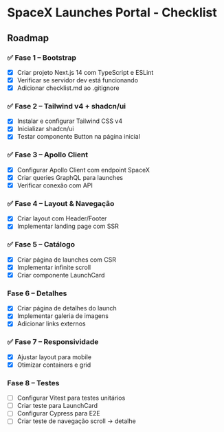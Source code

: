 # SpaceX Launches Portal - Checklist

## Roadmap

### ✅ Fase 1 – Bootstrap
- [x] Criar projeto Next.js 14 com TypeScript e ESLint
- [x] Verificar se servidor dev está funcionando
- [x] Adicionar checklist.md ao .gitignore

### ✅ Fase 2 – Tailwind v4 + shadcn/ui
- [x] Instalar e configurar Tailwind CSS v4
- [x] Inicializar shadcn/ui
- [x] Testar componente Button na página inicial

### ✅ Fase 3 – Apollo Client
- [x] Configurar Apollo Client com endpoint SpaceX
- [x] Criar queries GraphQL para launches
- [x] Verificar conexão com API

### ✅ Fase 4 – Layout & Navegação
- [x] Criar layout com Header/Footer
- [x] Implementar landing page com SSR

### ✅ Fase 5 – Catálogo
- [x] Criar página de launches com CSR
- [x] Implementar infinite scroll
- [x] Criar componente LaunchCard

### Fase 6 – Detalhes
- [x] Criar página de detalhes do launch
- [x] Implementar galeria de imagens
- [x] Adicionar links externos

### ✅ Fase 7 – Responsividade
- [x] Ajustar layout para mobile
- [x] Otimizar containers e grid

### Fase 8 – Testes
- [ ] Configurar Vitest para testes unitários
- [ ] Criar teste para LaunchCard
- [ ] Configurar Cypress para E2E
- [ ] Criar teste de navegação scroll → detalhe